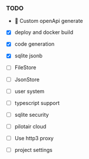 ### TODO

- 🚧 Custom openApi generate
- [x] deploy and docker build
- [x] code generation
- [x] sqlite jsonb
- [ ] FileStore
- [ ] JsonStore
- [ ] user system
- [ ] typescript support
- [ ] sqlite security
- [ ] pilotair cloud
- [ ] Use http3 proxy
- [ ] project settings

